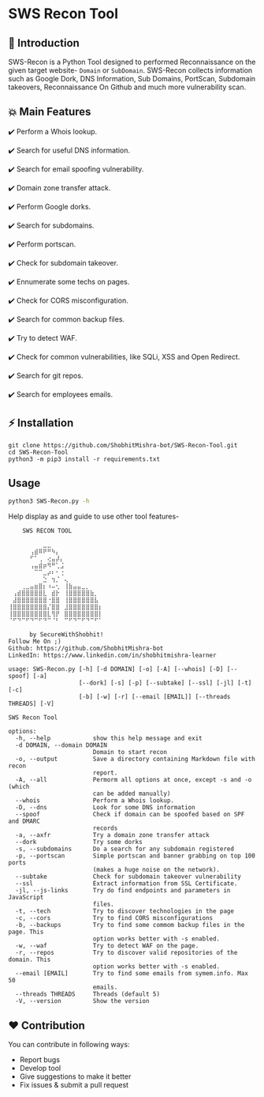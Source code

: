 # SWS Recon Tool	

##  📌 Introduction
SWS-Recon is a Python Tool designed to performed Reconnaissance on the given target website- `Domain` or `SubDomain`. SWS-Recon collects information such as Google Dork, DNS Information, Sub Domains, PortScan, Subdomain takeovers, Reconnaissance On Github and much more vulnerability scan.

## 💥 Main Features

:heavy_check_mark: Perform a Whois lookup.

:heavy_check_mark: Search for useful DNS information.

:heavy_check_mark: Search for email spoofing vulnerability.

:heavy_check_mark: Domain zone transfer attack.

:heavy_check_mark: Perform Google dorks.

:heavy_check_mark: Search for subdomains.

:heavy_check_mark: Perform portscan.

:heavy_check_mark: Check for subdomain takeover.

:heavy_check_mark: Ennumerate some techs on pages.

:heavy_check_mark: Check for CORS misconfiguration.

:heavy_check_mark: Search for common backup files.

:heavy_check_mark: Try to detect WAF.

:heavy_check_mark: Check for common vulnerabilities, like SQLi, XSS and Open Redirect.

:heavy_check_mark: Search for git repos.

:heavy_check_mark: Search for employees emails.

## ⚡ Installation
```
git clone https://github.com/ShobhitMishra-bot/SWS-Recon-Tool.git
cd SWS-Recon-Tool
python3 -m pip3 install -r requirements.txt
```
## Usage

```bash
python3 SWS-Recon.py -h
```
Help display as and guide to use other tool features-
```
    SWS RECON TOOL

⠀⠀⠀⠀⠀⠀⠀⠀⣀⣀⠀⠀⠀⠀⠀⠀⠀⠀⠀⠀⠀⠀
⠀⠀⠀⠀⠀⢠⣾⠿⠟⠛⠳⡄⠀⠀⠀⠀⠀⠀⠀⠀⠀⠀
⠀⠀⠀⠀⠀⠋⠁⢀⠀⢔⣤⡼⡄⠀⠀⠀⠀⠀⠀⠀⠀⠀
⠀⠀⠀⠀⠀⢠⣤⣾⡶⠻⠛⢁⣨⠀⠀⠀⠀⠀⠀⠀⠀⠀
⠀⠀⠀⠀⠀⠀⠉⠉⣀⡴⠆⠂⢐⠀⠀⠀⠀⠀⠀⠀⠀⠀
⠀⠀⠀⠀⠀⠀⠀⠀⣑⠀⢲⡈⠀⢄⠀⠀⠀⠀⠀⠀⠀⠀
⠀⠀⠀⢀⣀⣤⣶⣿⡆⠰⠤⢂⠀⢸⣷⣤⣤⣀⡀⠀⠀⠀
⠀⢠⣾⣿⣿⣿⣿⣿⣇⠀⣾⡗⠀⢸⣿⣿⣿⣿⣿⣷⡀⠀
⠀⣼⣿⣿⣿⣿⣿⣿⣿⠐⣿⣿⠀⢸⣿⣿⣿⣿⣿⣿⣧⠀
⢸⣿⣿⣿⣿⣿⣿⣿⣿⡌⣿⣿⠀⣸⣿⣿⣿⣿⣿⣿⣿⡆
⢸⣿⣿⣿⣿⣿⣿⣿⣿⣇⢻⡟⠀⣿⣿⣿⣿⣿⣿⣿⣿⡇
⠈⠋⠙⠉⠋⠙⠉⠋⠙⠉⠈⠃⠀⠉⠋⠙⠉⠋⠙⠉⠋⠁⠀⠀⠀⠀

      by SecureWithShobhit!
Follow Me On ;)
Github: https://github.com/ShobhitMishra-bot
LinkedIn: https://www.linkedin.com/in/shobhitmishra-learner
          
usage: SWS-Recon.py [-h] [-d DOMAIN] [-o] [-A] [--whois] [-D] [--spoof] [-a]
                    [--dork] [-s] [-p] [--subtake] [--ssl] [-jl] [-t] [-c]
                    [-b] [-w] [-r] [--email [EMAIL]] [--threads THREADS] [-V]

SWS Recon Tool

options:
  -h, --help            show this help message and exit
  -d DOMAIN, --domain DOMAIN
                        Domain to start recon
  -o, --output          Save a directory containing Markdown file with recon
                        report.
  -A, --all             Permorm all options at once, except -s and -o (which
                        can be added manually)
  --whois               Perform a Whois lookup.
  -D, --dns             Look for some DNS information
  --spoof               Check if domain can be spoofed based on SPF and DMARC
                        records
  -a, --axfr            Try a domain zone transfer attack
  --dork                Try some dorks
  -s, --subdomains      Do a search for any subdomain registered
  -p, --portscan        Simple portscan and banner grabbing on top 100 ports
                        (makes a huge noise on the network).
  --subtake             Check for subdomain takeover vulnerability
  --ssl                 Extract information from SSL Certificate.
  -jl, --js-links       Try do find endpoints and parameters in JavaScript
                        files.
  -t, --tech            Try to discover technologies in the page
  -c, --cors            Try to find CORS misconfigurations
  -b, --backups         Try to find some commom backup files in the page. This
                        option works better with -s enabled.
  -w, --waf             Try to detect WAF on the page.
  -r, --repos           Try to discover valid repositories of the domain. This
                        option works better with -s enabled.
  --email [EMAIL]       Try to find some emails from symem.info. Max 50
                        emails.
  --threads THREADS     Threads (default 5)
  -V, --version         Show the version
```


## ❤️ Contribution
You can contribute in following ways:

- Report bugs
- Develop tool
- Give suggestions to make it better
- Fix issues & submit a pull request
